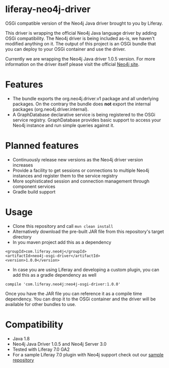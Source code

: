 # liferay-neo4j-driver
OSGi compatible version of the Neo4j Java driver brought to you by Liferay.

This driver is wrapping the official Neo4j Java language driver by adding OSGi compatibility. The Neo4j driver is being included as-is, we haven't modified anything on it. The output of this project is an OSGi bundle that you can deploy to your OSGi container and use the driver.

Currently we are wrapping the Neo4j Java driver 1.0.5 version. For more information on the driver itself please visit the official  [Neo4j site](http://neo4j.com/).

# Features

* The bundle exports the org.neo4j.driver.v1 package and all underlying packages. On the contrary the bundle does __not__ export the internal packages (org.neo4j.driver.internal).
* A GraphDatabase declarative service is being registered to the OSGi service registry. GraphDatabase provides basic support to access your Neo4j instance and run simple queries against it.

# Planned features

* Continuously release new versions as the Neo4j driver version increases
* Provide a facility to get sessions or connections to multiple Neo4j instances and register them to the service registry
* More sophisticated session and connection management through component services
* Gradle build support

# Usage

* Clone this repository and call ```mvn clean install```
* Alternatively download the pre-built JAR file from this repository's target directory
* In you maven project add this as a dependency
```
<groupId>com.liferay.neo4j</groupId>
<artifactId>neo4j-osgi-driver</artifactId>
<version>1.0.0</version>
```
* In case you are using Liferay and developing a custom plugin, you can add this as a gradle dependency as well
```
compile 'com.liferay.neo4j:neo4j-osgi-driver:1.0.0'
```

Once you have the JAR file you can reference it as a compile time dependency. You can drop it to the OSGi container and the driver will be available for other bundles to use.

# Compatibility

* Java 1.8
* Neo4j Java Driver 1.0.5 and Neo4j Server 3.0
* Tested with Liferay 7.0 GA2
* For a sample Liferay 7.0 plugin with Neo4j support check out our [sample repository](https://github.com/danielkocsis/neo4j-sample-portlet)
